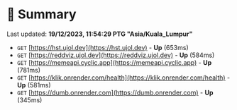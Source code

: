 # 📖 Summary
Last updated: **19/12/2023, 11:54:29 PTG "Asia/Kuala_Lumpur"**

- `GET` [https://hst.ujol.dev](https://hst.ujol.dev) - **Up** (653ms)
- `GET` [https://reddviz.ujol.dev](https://reddviz.ujol.dev) - **Up** (584ms)
- `GET` [https://memeapi.cyclic.app](https://memeapi.cyclic.app) - **Up** (781ms)
- `GET` [https://klik.onrender.com/health](https://klik.onrender.com/health) - **Up** (581ms)
- `GET` [https://dumb.onrender.com](https://dumb.onrender.com) - **Up** (345ms)
